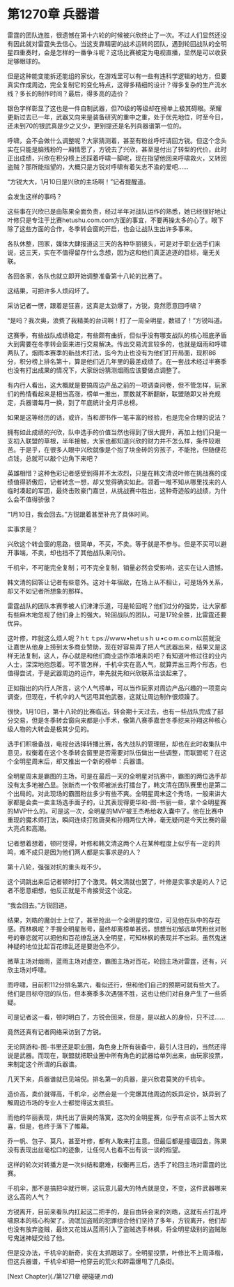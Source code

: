 # 第1270章 兵器谱

雷霆的团队连胜，很遗憾在第十六轮的时候被兴欣终止了一次。不过人们显然还没有因此就对雷霆失去信心。当这支靠精密的战术运转的团队，遇到轮回战队的全明星四重奏时，会是怎样的一番争斗呢？这场比赛被定为电视直播，显然是可以收获足够眼球的。

但是这种能变能拆还能组的家伙，在游戏里可以有一些有违科学逻辑的地方，但要真实作成周边，完全复制它的变化特点，这得多精细的设计？得多复杂的生产流水线？多长的制作时间？最后，得多高的造价？

银色字样彰显了这也是一件自制武器，但70级的等级却在榜单上极其碍眼。荣耀更新过去已一年，武器又向来是装备研究的重中之重，处于优先地位，时至今日，还未到70的银武真是少之又少，更别提还是名列兵器谱第一位的。

呼啸，会不会做什么调整呢？大家猜测着，甚至有粉丝呼吁请回方锐。但这个念头实在只能是脑残粉的一厢情愿了，方锐去了兴欣，甚至是付出了转型的代价，此时正出成绩，兴欣在积分榜上还踩着呼啸一脚呢，现在指望他回来呼啸救火，又转回盗贼？那所能指望的，大概只是方锐对呼啸有着矢志不渝的爱吧……

“方锐大大，1月10日是兴欣的主场啊！”记者提醒道。

会发生这样的事吗？

这些事在兴欣已是由陈果全面负责，经过半年对战队运作的熟悉，她已经很好地让叶修只是专注于比赛hetushu.com.com方面的事宜，不要再操太多的心了。眼下除了这些方面的合作，冬季转会窗的开启，也会让战队生出许多事来。

各队休整，回家，媒体大肆报道这三天的各种华丽镜头，可是对于职业选手们来说，这三天，实在不值得留存什么念想，因为这和他们真正追逐的目标，毫无关联。

各回各家，各队也就立即开始调整准备第十八轮的比赛了。

这结果，可把许多人烦闷坏了。

采访记者一愣，跟着是狂喜，这真是太劲爆了，方锐，竟然愿意回呼啸？

“是吗？我次奥，浪费了我精美的台词啊！打了一周全明星，数错了！”方锐叫道。

这赛季，有些战队成绩稳定，有些颇有曲折，但似乎没有哪支战队的核心班底矛盾大到需要在冬季转会窗来进行交易解决。传出交易流言较多的，也就是烟雨和呼啸两队了。烟雨本赛季的新战术打法，迄今为止也没有为他们打开局面，现积86分，积分榜上排名第十，算是他们近几年里的最差成绩了。在一套战术经过半赛季也没有打出成果的情况下，大家纷纷猜测烟雨应该要做点调整了。

有内行人看出，这大概就是要搞周边产品之前的一项调查问卷，但不管怎样，玩家们的热情看起来是相当高涨，榜单一推出，票数就不断翻新，联盟随即又补充规定，兵器谱每月一换，到了年底统计全月评总榜。

如果是这等经历的话，或许，当和*图*书作一笔丰富的经验，也是完全合理的说法？

拥有如此成绩的兴欣，队中选手的价值当然也得到了很大提升，再加上他们只是一支初入联盟的草根，半年接触，大家也都知道兴欣的财力并不怎么样，条件较艰苦。于是乎，在很多人眼中兴欣就像是个抱了块金砖的穷孩子，不能抢，但随便花点钱，总就可以敲个边角下来吧？

英雄相惜？这种色彩记者感受到得并不太浓烈，只是在韩文清说叶修在挑战赛的成绩值得骄傲后，记者转念一想，却又觉得确实如此。领着一堆不知从哪里找来的人临时凑起的军团，最终击败豪门嘉世，从挑战赛中胜出，这种奇迹般的战绩，为什么会不值得骄傲？

“1月10日，我会回去。”方锐跟着甚至补充了具体时间。

实事求是？

兴欣这个转会窗的思路，很简单，不买，不卖。等于就是不参与。但是不买可以避开事端，不卖，却也挡不了其他战队来问价。

千机伞，不可能完全复制；可不完全复制，销量必然会受影响，这实在让人遗憾。

韩文清的回答让记者有些意外。这对十年宿敌，在场上从不相让，可是场外关系，却又不如记者所想象的那样。

雷霆战队的团队本赛季被人们津津乐道，可是轮回呢？他们过分的强势，让大家都有些麻木地忽视了他们身上的强大。轮回战队的团队，可是17轮全胜，比雷霆还要优异。

这叶修，咋就这么烦人呢？hｔｔps://ｗwｗ•hetｕsｈｕ•cｏm.cｏｍ以前就没让嘉世从他身上捞到太多商业赞助，现在好容易弄了把人气武器出来，结果又是这样无法复制，这人，存心就是和他们商业运作添堵来的吧？有知道叶修过往的业内人士，深深地抱怨着。可不管怎样，千机伞实在高人气，就算弄出三两个形态，也值得尝试，于是武器周边的运作，率先就先和兴欣联系洽谈起来了。

正如指出的内行人所言，这个人气榜单，可以当作玩家对周边产品兴趣的一项意向调查，但现在，千机伞的人气远甩其他武器，这就让周边制作很烦躁了。

很快，1月10日，第十八轮的比赛临近。转会期十天过去，也有一些战队完成了部分交易，但是冬季转会窗向来都是小手术，像第八赛季嘉世冬季挖来孙翔这种核心级人物的大转会是极其少见的。

选手们积极备战，电视台选择转播比赛，各大战队的管理层，却也在此时收集队中意见，权衡着在这个冬季转会窗里是否需要对队伍做出一些调整，而联盟呢？在这个全明星周末后，却又推出一个新的榜单：兵器谱。

全明星周末是霸图的主场，可是在最后一天的全明星对抗赛中，霸图的两位选手却没有太多地被凸显。张新杰一个牧师被派去打擂台了，韩文清在团队赛里也是第二个出局的。对此现场的霸图粉丝多少有些不爽。全明星周末这个秀场，一般来讲大家都是会卖一卖主场选手面子的，让其表现得更华和-图-书丽一些，拿个全明星赛的MVP什么的。可是这一次，全明星的MVP被王杰希给收入囊中了。他在比赛中重现的魔术师打法，瞬间连续打败唐昊和孙翔两位大神，毫无疑问是今天比赛的最大亮点和高潮。

记者想着想着，顿时觉得，叶修和韩文清这两个人在某种程度上似乎有一定的共鸣，难不成只是因为他们两人都是实事求是的人？

第十八轮，强强对抗的重头戏不少。

这个词跳出来后记者顿时打了个激灵。韩文清就也罢了，叶修是实事求是的人？记者不愿意细想，他反正就是不肯接受这个设定。

“我会回去。”方锐回道。

结果，刘皓的魔剑士上位了，甚至抢出一个全明星的席位，可见他在队中的存在感。而林枫呢？手握全明星账号，最终却离榜单甚远，想想当初邹远单凭粉丝对账号的眷恋就可以把他和百花缭乱送入全明星，可知林枫的表现并不出彩。虽然鬼迷神疑的地位比起百花缭乱还是要逊色不少。

微草主场对烟雨，蓝雨主场对虚空，霸图主场对百花，轮回主场对雷霆，还有，兴欣主场对呼啸。

而呼啸，目前积112分排名第六，看似还行，但和他们自己的预期可就有些大了。他们是目标夺冠的队伍，但本赛季多次遇强不胜，这也让他们对自身产生了一些质疑。

可是记者这一看，顿时明白了，方锐会回来，但是，是以敌人的身份，只不过……

竟然还真有记者网络采访到了方锐。

无论网游和-图-书里还是职业圈，角色身上所有装备中，最引人注目的，当然还得说是武器。而现在，联盟就把职业圈中所有角色的武器给单列出来，由玩家投票，来制定这个所谓的兵器谱。

几天下来，兵器谱就已见端倪。排名第一的兵器，是兴欣君莫笑的千机伞。

造价高，卖价就得高，千机伞，必然会是一个完爆其他周边的妖异定价，妖异到了解周边市场的专业人士都觉得这太疯狂。

而他的华丽表现，烘托出了唐昊的落寞，这次的全明星赛，似乎有点谈不上皆大欢喜，但是，也终于落下了帷幕。

乔一帆、包子、莫凡，甚至叶修，都有人敢来打主意。但最后都是撞墙回去，陈果没有表现出丝毫松口的迹象，让任何人也看不出有谈一谈的指望。

这样的轮次对转播方是一次纠结和磨难，权衡再三后，选手了轮回主场对雷霆的比赛。

千机伞，那不是搞把伞就行啊，这玩意儿最大的特点就是变，不变，这件武器哪来这么高的人气？

方锐离开，目前来看队内扛起这二把手的，是自由转会来的刘皓，这就有点打乱呼啸原本的核心构架了。流氓加盗贼的犯罪组合他们坚持了多年，方锐离开，他们却也没有放弃盗贼，最终又花钱从蓝雨引入了盗贼选手林枫，将全明星级别的盗贼账号鬼迷神疑交给了他。

但是没办法，千机伞的新奇，实在太抓眼球了。全明星投票，叶修比不上周泽楷，但这兵器谱，千机伞却把一枪穿云的荒火和碎霜爆甩了几条街。



[Next Chapter](./第1271章 硬碰硬.md)